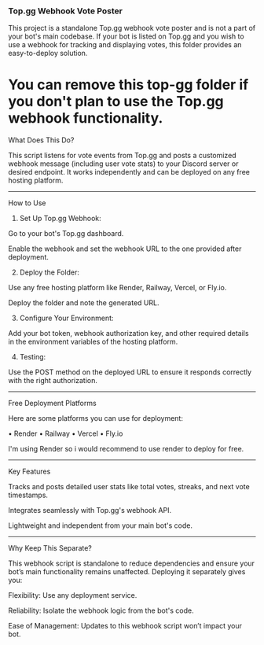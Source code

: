 ### Top.gg Webhook Vote Poster

This project is a standalone Top.gg webhook vote poster and is not a part of your bot's main codebase. If your bot is listed on Top.gg and you wish to use a webhook for tracking and displaying votes, this folder provides an easy-to-deploy solution.

# You can remove this top-gg folder if you don't plan to use the Top.gg webhook functionality.

What Does This Do?

This script listens for vote events from Top.gg and posts a customized webhook message (including user vote stats) to your Discord server or desired endpoint. It works independently and can be deployed on any free hosting platform.


---

How to Use

1. Set Up Top.gg Webhook:

Go to your bot's Top.gg dashboard.

Enable the webhook and set the webhook URL to the one provided after deployment.



2. Deploy the Folder:

Use any free hosting platform like Render, Railway, Vercel, or Fly.io.

Deploy the folder and note the generated URL.



3. Configure Your Environment:

Add your bot token, webhook authorization key, and other required details in the environment variables of the hosting platform.



4. Testing:

Use the POST method on the deployed URL to ensure it responds correctly with the right authorization.





---

Free Deployment Platforms

Here are some platforms you can use for deployment:

• Render
• Railway
• Vercel
• Fly.io

I'm using Render so i would recommend to use render to deploy for free.


---

Key Features

Tracks and posts detailed user stats like total votes, streaks, and next vote timestamps.

Integrates seamlessly with Top.gg's webhook API.

Lightweight and independent from your main bot's code.



---

Why Keep This Separate?

This webhook script is standalone to reduce dependencies and ensure your bot’s main functionality remains unaffected. Deploying it separately gives you:

Flexibility: Use any deployment service.

Reliability: Isolate the webhook logic from the bot's code.

Ease of Management: Updates to this webhook script won’t impact your bot.


